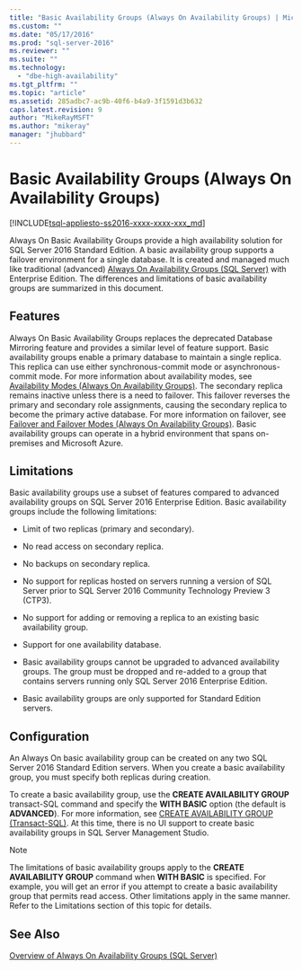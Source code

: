 ```yaml
---
title: "Basic Availability Groups (Always On Availability Groups) | Microsoft Docs"
ms.custom: ""
ms.date: "05/17/2016"
ms.prod: "sql-server-2016"
ms.reviewer: ""
ms.suite: ""
ms.technology: 
  - "dbe-high-availability"
ms.tgt_pltfrm: ""
ms.topic: "article"
ms.assetid: 285adbc7-ac9b-40f6-b4a9-3f1591d3b632
caps.latest.revision: 9
author: "MikeRayMSFT"
ms.author: "mikeray"
manager: "jhubbard"
---
```

# Basic Availability Groups (Always On Availability Groups)
[!INCLUDE[tsql-appliesto-ss2016-xxxx-xxxx-xxx_md](../../../includes/tsql-appliesto-ss2016-xxxx-xxxx-xxx-md.md)]

  Always On Basic Availability Groups provide a high availability solution for SQL Server 2016 Standard Edition. A basic availability group supports a failover environment for a single database. It is created and managed much like traditional (advanced) [Always On Availability Groups &#40;SQL Server&#41;](../../../database-engine/availability-groups/windows/always-on-availability-groups-sql-server.md) with Enterprise Edition. The differences and limitations of basic availability groups are summarized in this document.  
  
## Features  
 Always On Basic Availability Groups replaces the deprecated Database Mirroring feature and provides a similar level of feature support. Basic availability groups enable a primary database to maintain a single replica. This replica can use either synchronous-commit mode or asynchronous-commit mode. For more information about availability modes, see [Availability Modes &#40;Always On Availability Groups&#41;](../../../database-engine/availability-groups/windows/availability-modes-always-on-availability-groups.md). The secondary replica remains inactive unless there is a need to failover. This failover reverses the primary and secondary role assignments, causing the secondary replica to become the primary active database. For more information on failover, see [Failover and Failover Modes &#40;Always On Availability Groups&#41;](../../../database-engine/availability-groups/windows/failover-and-failover-modes-always-on-availability-groups.md). Basic availability groups can operate in a hybrid environment that spans on-premises and Microsoft Azure.  
  
## Limitations  
 Basic availability groups use a subset of features compared to advanced availability groups on SQL Server 2016 Enterprise Edition. Basic availability groups include the following limitations:  
  
-   Limit of two replicas (primary and secondary).  
  
-   No read access on secondary replica.  
  
-   No backups on secondary replica.  
  
-   No support for replicas hosted on servers running a version of SQL Server prior to SQL Server 2016 Community Technology Preview 3 (CTP3).  
  
-   No support for adding or removing a replica to an existing basic availability group.  
  
-   Support for one availability database.  
  
-   Basic availability groups cannot be upgraded to advanced availability groups. The group must be dropped and re-added to a group that contains servers running only SQL Server 2016 Enterprise Edition.  
  
-   Basic availability groups are only supported for Standard Edition servers.  
  
## Configuration  
 An Always On basic availability group can be created on any two SQL Server 2016 Standard Edition servers. When you create a basic availability group, you must specify both replicas during creation.  
  
 To create a basic availability group, use the **CREATE AVAILABILITY GROUP** transact-SQL command and specify the **WITH BASIC** option (the default is **ADVANCED**). For more information, see [CREATE AVAILABILITY GROUP &#40;Transact-SQL&#41;](../../../t-sql/statements/create-availability-group-transact-sql.md). At this time, there is no UI support to create basic availability groups in SQL Server Management Studio.  
  
> [!NOTE]  
>  The limitations of basic availability groups apply to the **CREATE AVAILABILITY GROUP** command when **WITH BASIC** is specified. For example, you will get an error if you attempt to create a basic availability group that permits read access. Other limitations apply in the same manner. Refer to the Limitations section of this topic for details.  
  
## See Also  
 [Overview of Always On Availability Groups &#40;SQL Server&#41;](../../../database-engine/availability-groups/windows/overview-of-always-on-availability-groups-sql-server.md)  
  
  
